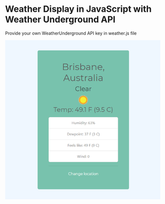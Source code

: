 # Weather Display in JavaScript with Weather Underground API

Provide your own WeatherUnderground API key in weather.js file

![WeatherJS](preview.png)


